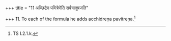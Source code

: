 +++
title = "11 अच्छिद्रेण पवित्रेणेति सर्वत्रानुषजति"

+++
11. To each of the formula he adds acchidreṇa pavitreṇa.[^1]  


[^1]: TS I.2.1.k.
